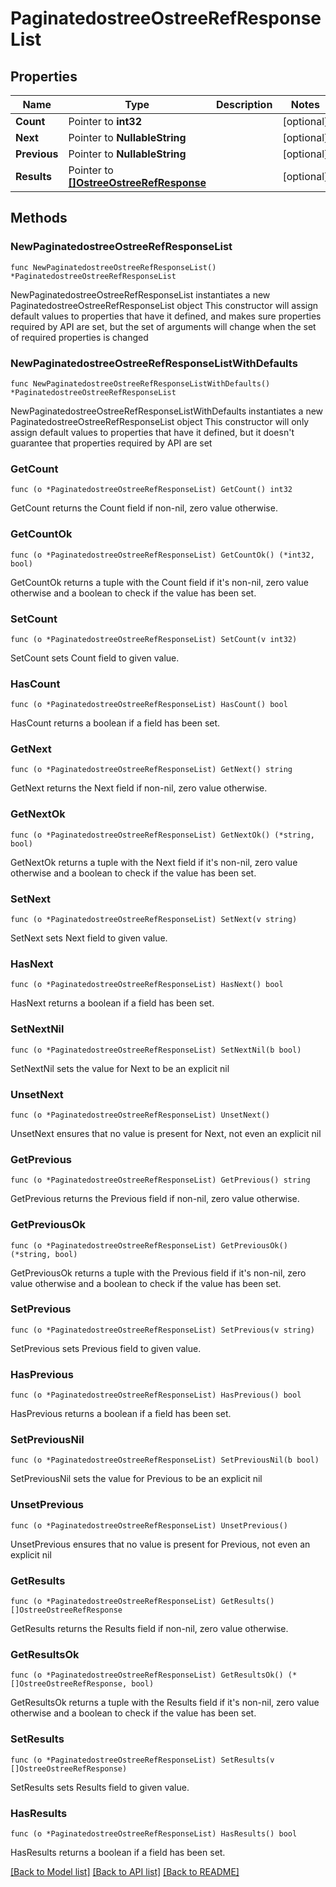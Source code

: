 # PaginatedostreeOstreeRefResponseList

## Properties

Name | Type | Description | Notes
------------ | ------------- | ------------- | -------------
**Count** | Pointer to **int32** |  | [optional] 
**Next** | Pointer to **NullableString** |  | [optional] 
**Previous** | Pointer to **NullableString** |  | [optional] 
**Results** | Pointer to [**[]OstreeOstreeRefResponse**](OstreeOstreeRefResponse.md) |  | [optional] 

## Methods

### NewPaginatedostreeOstreeRefResponseList

`func NewPaginatedostreeOstreeRefResponseList() *PaginatedostreeOstreeRefResponseList`

NewPaginatedostreeOstreeRefResponseList instantiates a new PaginatedostreeOstreeRefResponseList object
This constructor will assign default values to properties that have it defined,
and makes sure properties required by API are set, but the set of arguments
will change when the set of required properties is changed

### NewPaginatedostreeOstreeRefResponseListWithDefaults

`func NewPaginatedostreeOstreeRefResponseListWithDefaults() *PaginatedostreeOstreeRefResponseList`

NewPaginatedostreeOstreeRefResponseListWithDefaults instantiates a new PaginatedostreeOstreeRefResponseList object
This constructor will only assign default values to properties that have it defined,
but it doesn't guarantee that properties required by API are set

### GetCount

`func (o *PaginatedostreeOstreeRefResponseList) GetCount() int32`

GetCount returns the Count field if non-nil, zero value otherwise.

### GetCountOk

`func (o *PaginatedostreeOstreeRefResponseList) GetCountOk() (*int32, bool)`

GetCountOk returns a tuple with the Count field if it's non-nil, zero value otherwise
and a boolean to check if the value has been set.

### SetCount

`func (o *PaginatedostreeOstreeRefResponseList) SetCount(v int32)`

SetCount sets Count field to given value.

### HasCount

`func (o *PaginatedostreeOstreeRefResponseList) HasCount() bool`

HasCount returns a boolean if a field has been set.

### GetNext

`func (o *PaginatedostreeOstreeRefResponseList) GetNext() string`

GetNext returns the Next field if non-nil, zero value otherwise.

### GetNextOk

`func (o *PaginatedostreeOstreeRefResponseList) GetNextOk() (*string, bool)`

GetNextOk returns a tuple with the Next field if it's non-nil, zero value otherwise
and a boolean to check if the value has been set.

### SetNext

`func (o *PaginatedostreeOstreeRefResponseList) SetNext(v string)`

SetNext sets Next field to given value.

### HasNext

`func (o *PaginatedostreeOstreeRefResponseList) HasNext() bool`

HasNext returns a boolean if a field has been set.

### SetNextNil

`func (o *PaginatedostreeOstreeRefResponseList) SetNextNil(b bool)`

 SetNextNil sets the value for Next to be an explicit nil

### UnsetNext
`func (o *PaginatedostreeOstreeRefResponseList) UnsetNext()`

UnsetNext ensures that no value is present for Next, not even an explicit nil
### GetPrevious

`func (o *PaginatedostreeOstreeRefResponseList) GetPrevious() string`

GetPrevious returns the Previous field if non-nil, zero value otherwise.

### GetPreviousOk

`func (o *PaginatedostreeOstreeRefResponseList) GetPreviousOk() (*string, bool)`

GetPreviousOk returns a tuple with the Previous field if it's non-nil, zero value otherwise
and a boolean to check if the value has been set.

### SetPrevious

`func (o *PaginatedostreeOstreeRefResponseList) SetPrevious(v string)`

SetPrevious sets Previous field to given value.

### HasPrevious

`func (o *PaginatedostreeOstreeRefResponseList) HasPrevious() bool`

HasPrevious returns a boolean if a field has been set.

### SetPreviousNil

`func (o *PaginatedostreeOstreeRefResponseList) SetPreviousNil(b bool)`

 SetPreviousNil sets the value for Previous to be an explicit nil

### UnsetPrevious
`func (o *PaginatedostreeOstreeRefResponseList) UnsetPrevious()`

UnsetPrevious ensures that no value is present for Previous, not even an explicit nil
### GetResults

`func (o *PaginatedostreeOstreeRefResponseList) GetResults() []OstreeOstreeRefResponse`

GetResults returns the Results field if non-nil, zero value otherwise.

### GetResultsOk

`func (o *PaginatedostreeOstreeRefResponseList) GetResultsOk() (*[]OstreeOstreeRefResponse, bool)`

GetResultsOk returns a tuple with the Results field if it's non-nil, zero value otherwise
and a boolean to check if the value has been set.

### SetResults

`func (o *PaginatedostreeOstreeRefResponseList) SetResults(v []OstreeOstreeRefResponse)`

SetResults sets Results field to given value.

### HasResults

`func (o *PaginatedostreeOstreeRefResponseList) HasResults() bool`

HasResults returns a boolean if a field has been set.


[[Back to Model list]](../README.md#documentation-for-models) [[Back to API list]](../README.md#documentation-for-api-endpoints) [[Back to README]](../README.md)


